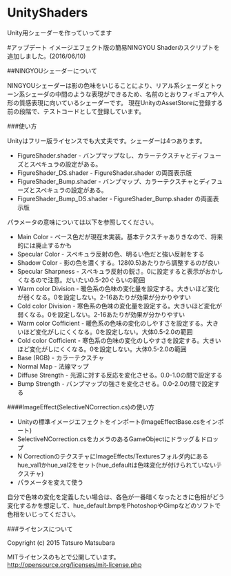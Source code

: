 # UnityShaders
Unity用シェーダーを作っていってます

#アップデート
イメージエフェクト版の簡易NINGYOU Shaderのスクリプトを追加しました。(2016/06/10)

##NINGYOUシェーダーについて

NINGYOUシェーダーは影の色味をいじることにより、リアル系シェーダとトゥーン系シェーダの中間のような表現ができるため、名前のとおりフィギュアや人形の質感表現に向いているシェーダーです。
現在UnityのAssetStoreに登録する前の段階で、テストコードとして登録しています。

###使い方

Unityはフリー版ライセンスでも大丈夫です。シェーダーは4つあります。

* FigureShader.shader - バンプマップなし、カラーテクスチャとディフューズとスペキュラの設定がある。
* FigureShader_DS.shader - FigureShader.shader の両面表示版
* FigureShader_Bump.shader - バンプマップ、カラーテクスチャとディフューズとスペキュラの設定がある。
* FigureShader_Bump_DS.shader - FigureShader_Bump.shader の両面表示版

パラメータの意味については以下を参照してください。

* Main Color - ベース色だが現在未実装。基本テクスチャありきなので、将来的には廃止するかも
* Specular Color - スペキュラ反射の色、明るい色だと強い反射をする
* Shadow Color - 影の色を濃くする。128(0.5)あたりから調整するのが良い
* Specular Sharpness - スペキュラ反射の鋭さ。0に設定すると表示がおかしくなるので注意。だいたい0.5-20ぐらいの範囲
* Warm color Division - 暖色系の色味の変化量を設定する。大きいほど変化が弱くなる。0を設定しない。2-16あたりが効果が分かりやすい
* Cold color Division - 寒色系の色味の変化量を設定する。大きいほど変化が弱くなる。0を設定しない。2-16あたりが効果が分かりやすい
* Warm color Cofficient - 暖色系の色味の変化のしやすさを設定する。大きいほど変化がしにくくなる。0を設定しない。大体0.5-2.0の範囲
* Cold color Cofficient - 寒色系の色味の変化のしやすさを設定する。大きいほど変化がしにくくなる。0を設定しない。大体0.5-2.0の範囲
* Base (RGB) - カラーテクスチャ
* Normal Map - 法線マップ
* Diffuse Strength - 光源に対する反応を変化させる。0.0-1.0の間で設定する
* Bump Strength - バンプマップの強さを変化させる。0.0-2.0の間で設定する


####ImageEffect(SelectiveNCorrection.cs)の使い方
* Unityの標準イメージエフェクトをインポート(ImageEffectBase.csをインポート)
* SelectiveNCorrection.csをカメラのあるGameObjectにドラッグ＆ドロップ
* N CorrectionのテクスチャにImageEffects/Texturesフォルダ内にあるhue_val1かhue_val2をセット(hue_defaultは色味変化が付けられていないテクスチャ)
* パラメータを変えて使う

自分で色味の変化を定義したい場合は、各色が一番暗くなったときに色相がどう変化するかを想定して、hue_default.bmpをPhotoshopやGimpなどのソフトで色相をいじってください。

###ライセンスについて

Copyright (c) 2015 Tatsuro Matsubara

MITライセンスのもとで公開しています。  
http://opensource.org/licenses/mit-license.php

